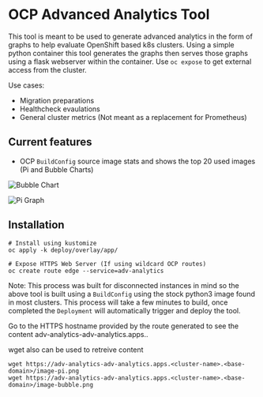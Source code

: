 # OCP Advanced Analytics Tool
This tool is meant to be used to generate advanced analytics in the form of graphs to help evaluate OpenShift based k8s clusters.
Using a simple python container this tool generates the graphs then serves those graphs using a flask webserver within the container. Use `oc expose` to get external access from the cluster.

Use cases:
- Migration preparations
- Healthcheck evaulations
- General cluster metrics (Not meant as a replacement for Prometheus)

## Current features
- OCP `BuildConfig` source image stats and shows the top 20 used images (Pi and Bubble Charts)

![Bubble Chart](https://github.com/cnuland/ocp-adv-analytics/raw/master/images/images-bubble.png "Bubble Chart")

![Pi Graph ](https://github.com/cnuland/ocp-adv-analytics/raw/master/images/images-pi.png "Pi Graph")


## Installation
```
# Install using kustomize
oc apply -k deploy/overlay/app/

# Expose HTTPS Web Server (If using wildcard OCP routes)
oc create route edge --service=adv-analytics
```
Note: This process was built for disconnected instances in mind so the above tool is built using 
a `BuildConfig` using the stock python3 image found in most clusters. This process will take a few minutes to build,
once completed the `Deployment` will automatically trigger and deploy the tool.

Go to the HTTPS hostname provided by the route generated to see the content
adv-analytics-adv-analytics.apps.<cluster-name>.<base-domain>

wget also can be used to retreive content
```
wget https://adv-analytics-adv-analytics.apps.<cluster-name>.<base-domain>/image-pi.png
wget https://adv-analytics-adv-analytics.apps.<cluster-name>.<base-domain>/image-bubble.png
```


